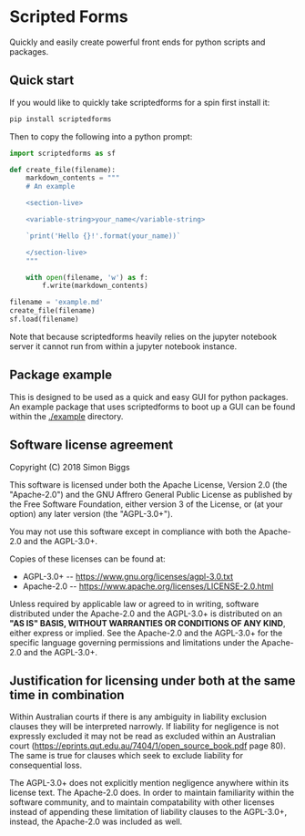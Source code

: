 # Scripted Forms

Quickly and easily create powerful front ends for python scripts and packages.

## Quick start

If you would like to quickly take scriptedforms for a spin first install it:

```bash
pip install scriptedforms
```

Then to copy the following into a python prompt:

```python
import scriptedforms as sf

def create_file(filename):
    markdown_contents = """
    # An example

    <section-live>

    <variable-string>your_name</variable-string>

    `print('Hello {}!'.format(your_name))`

    </section-live>
    """

    with open(filename, 'w') as f:
        f.write(markdown_contents)

filename = 'example.md'
create_file(filename)
sf.load(filename)
```

Note that because scriptedforms heavily relies on the jupyter notebook server
it cannot run from within a jupyter notebook instance.

## Package example

This is designed to be used as a quick and easy GUI for python packages. An
example package that uses scriptedforms to boot up a GUI can be found within
the [./example](./example) directory.

## Software license agreement

Copyright (C) 2018 Simon Biggs

This software is licensed under both the Apache License, Version 2.0
(the "Apache-2.0") and the
GNU Affrero General Public License as published by the Free Software
Foundation, either version 3 of the License, or (at your option) any later
version (the "AGPL-3.0+").

You may not use this software except in compliance with both the Apache-2.0 and
the AGPL-3.0+.

Copies of these licenses can be found at:

* AGPL-3.0+ -- https://www.gnu.org/licenses/agpl-3.0.txt
* Apache-2.0 -- https://www.apache.org/licenses/LICENSE-2.0.html

Unless required by applicable law or agreed to in writing, software
distributed under the Apache-2.0 and the AGPL-3.0+ is distributed on an **"AS IS" BASIS,
WITHOUT WARRANTIES OR CONDITIONS OF ANY KIND**, either express or implied. See
the Apache-2.0 and the AGPL-3.0+ for the specific language governing permissions and
limitations under the Apache-2.0 and the AGPL-3.0+.

## Justification for licensing under both at the same time in combination

Within Australian courts if there is any ambiguity in liability exclusion
clauses they will be interpreted narrowly. If liability for negligence is not
expressly excluded it may not be read as excluded within an Australian court
(https://eprints.qut.edu.au/7404/1/open_source_book.pdf page 80).
The same is true for clauses which seek to exclude liability for consequential
loss.

The AGPL-3.0+ does not explicitly mention negligence anywhere within its
license text. The Apache-2.0 does. In order to maintain familiarity within the
software community, and to maintain compatability with other licenses instead
of appending these limitation of liability clauses to the AGPL-3.0+, instead,
the Apache-2.0 was included as well.
